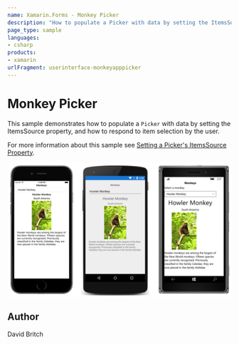 ```yaml
---
name: Xamarin.Forms - Monkey Picker
description: "How to populate a Picker with data by setting the ItemsSource property, and how to respond to item selection by the user #ui"
page_type: sample
languages:
- csharp
products:
- xamarin
urlFragment: userinterface-monkeyapppicker
---
```

# Monkey Picker

This sample demonstrates how to populate a `Picker` with data by setting the ItemsSource property, and how to respond to item selection by the user.

For more information about this sample see [Setting a Picker's ItemsSource Property](https://docs.microsoft.com/xamarin/xamarin-forms/user-interface/picker/populating-itemssource).

![Monkey Picker application screenshot](Screenshots/01All.png "Monkey Picker application screenshot")

## Author

David Britch
